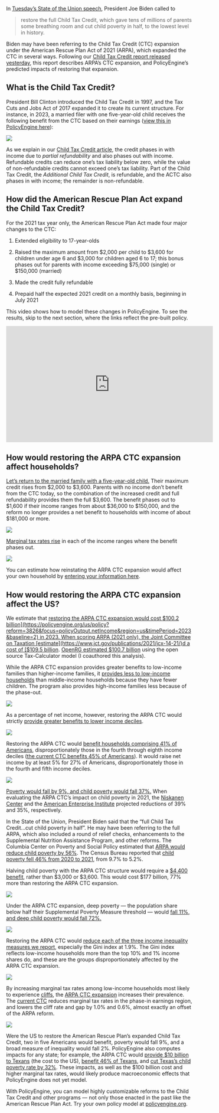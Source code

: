 In [Tuesday’s State of the Union speech](https://www.whitehouse.gov/briefing-room/speeches-remarks/2023/02/07/remarks-of-president-joe-biden-state-of-the-union-address-as-prepared-for-delivery/), President Joe Biden called to
> restore the full Child Tax Credit, which gave tens of millions of parents some breathing room and cut child poverty in half, to the lowest level in history.

Biden may have been referring to the Child Tax Credit (CTC) expansion under the American Rescue Plan Act of 2021 (ARPA), which expanded the CTC in several ways. Following our [Child Tax Credit report released yesterday](https://policyengine.org/us/blog/2023-02-09-the-child-tax-credit-in-2023), this report describes ARPA’s CTC expansion, and PolicyEngine’s predicted impacts of restoring that expansion.

## What is the Child Tax Credit?

President Bill Clinton introduced the Child Tax Credit in 1997, and the Tax Cuts and Jobs Act of 2017 expanded it to create its current structure. For instance, in 2023, a married filer with one five-year-old child receives the following benefit from the CTC based on their earnings ([view this in PolicyEngine here](https://policyengine.org/us/household?focus=householdOutput.earnings&reform=2&region=us&timePeriod=2023&baseline=3318&household=2962)):

![](https://cdn-images-1.medium.com/max/2836/0*8VNzHFmDkAEmKVAp)

As we explain in our [Child Tax Credit article](https://policyengine.org/us/blog/2023-02-09-the-child-tax-credit-in-2023), the credit phases in with income due to *partial refundability* and also phases out with income. Refundable credits can reduce one’s tax liability below zero, while the value of non-refundable credits cannot exceed one’s tax liability. Part of the Child Tax Credit, the *Additional Child Tax Credit*, is refundable, and the ACTC also phases in with income; the remainder is non-refundable.

## How did the American Rescue Plan Act expand the Child Tax Credit?

For the 2021 tax year only, the American Rescue Plan Act made four major changes to the CTC:

1. Extended eligibility to 17-year-olds

1. Raised the maximum amount from $2,000 per child to $3,600 for children under age 6 and $3,000 for children aged 6 to 17; this bonus phases out for parents with income exceeding $75,000 (single) or $150,000 (married)

1. Made the credit fully refundable

1. Prepaid half the expected 2021 credit on a monthly basis, beginning in July 2021

This video shows how to model these changes in PolicyEngine. To see the results, skip to the next section, where the links reflect the pre-built policy.

<center><iframe width="560" height="315" src="https://www.youtube.com/embed/_PcdbIIQ6AM" frameborder="0" allowfullscreen></iframe></center>

## How would restoring the ARPA CTC expansion affect households?

[Let’s return to the married family with a five-year-old child.](https://policyengine.org/us/household?focus=householdOutput.earnings&reform=3826&region=us&timePeriod=2023&baseline=2&household=3227) Their maximum credit rises from $2,000 to $3,600. Parents with no income don’t benefit from the CTC today, so the combination of the increased credit and full refundability provides them the full $3,600. The benefit phases out to $1,600 if their income ranges from about $36,000 to $150,000, and the reform no longer provides a net benefit to households with income of about $181,000 or more.

![](https://cdn-images-1.medium.com/max/2104/0*kx4Lg-oIr5BXyvTm)

[Marginal tax rates rise](https://policyengine.org/us/household?focus=householdOutput.mtr&reform=3826&region=us&timePeriod=2023&baseline=2&household=3227) in each of the income ranges where the benefit phases out.

![](https://cdn-images-1.medium.com/max/2136/0*pmjjChx83tq1Hfu0)

You can estimate how reinstating the ARPA CTC expansion would affect your own household by [entering your information here](https://policyengine.org/us/household?focus=intro&reform=3826&region=us&timePeriod=2023&baseline=2).

## How would restoring the ARPA CTC expansion affect the US?

We estimate that [restoring the ARPA CTC expansion would cost $100.2 billion](https://policyengine.org/us/policy?reform=3826&focus=policyOutput.netIncome&region=us&timePeriod=2023&baseline=2) in 2023. When scoring ARPA (2021 only), the Joint Committee on Taxation [estimate](https://www.jct.gov/publications/2021/jcx-14-21/)d a cost of [$109.5 billion](https://www.jct.gov/publications/2021/jcx-14-21/). [OpenRG estimated $100.7 billion](https://www.openrg.com/reports/QN_ARPA_Distribution.pdf) using the open source Tax-Calculator model (I coauthored this analysis).

While the ARPA CTC expansion provides greater benefits to low-income families than higher-income families, it [provides less to low-income households](https://policyengine.org/us/policy?focus=policyOutput.decileAverageImpact&reform=3826&region=us&timePeriod=2023&baseline=2) than middle-income households because they have fewer children. The program also provides high-income families less because of the phase-out.

![](https://cdn-images-1.medium.com/max/2664/0*qAUaf1GWBDmMtf1L)

As a percentage of net income, however, restoring the ARPA CTC would strictly [provide greater benefits to lower income deciles](https://policyengine.org/us/policy?focus=policyOutput.decileRelativeImpact&reform=3826&region=us&timePeriod=2023&baseline=2).

![](https://cdn-images-1.medium.com/max/2764/0*YCCpCYPTm7MQoMW6)

Restoring the ARPA CTC would [benefit households comprising 41% of Americans](https://policyengine.org/us/policy?focus=policyOutput.intraDecileImpact&reform=3826&region=us&timePeriod=2023&baseline=2), disproportionately those in the fourth through eighth income deciles ([the current CTC benefits 45% of Americans](https://policyengine.org/us/blog/2023-02-09-the-child-tax-credit-in-2023)). It would raise net income by at least 5% for 27% of Americans, disproportionately those in the fourth and fifth income deciles.

![](https://cdn-images-1.medium.com/max/2696/0*Mmbr7KNvXN9YLM79)

[Poverty would fall by 9%, and child poverty would fall 37%.](https://policyengine.org/us/policy?focus=policyOutput.povertyImpact&reform=3826&region=us&timePeriod=2023&baseline=2) When evaluating the ARPA CTC’s impact on child poverty in 2021, the [Niskanen Center](https://www.niskanencenter.org/wp-content/uploads/2021/02/Analysis-of-the-Romney-Child-Allowance_final.pdf) and the [American Enterprise Institute](https://www.aei.org/wp-content/uploads/2021/02/The-Tax-Benefits-of-Parenthood.pdf#page=22) projected reductions of 39% and 35%, respectively.

In the State of the Union, President Biden said that the “full Child Tax Credit…cut child poverty in half”. He may have been referring to the full ARPA, which also included a round of relief checks, enhancements to the Supplemental Nutrition Assistance Program, and other reforms. The Columbia Center on Poverty and Social Policy estimated that [ARPA would reduce child poverty by 56%](https://static1.squarespace.com/static/610831a16c95260dbd68934a/t/6113eddb3cde100cb68904ee/1628696027691/Poverty-Reduction-Analysis-American-Rescue-Plan-CPSP-2021.pdf). The Census Bureau reported that [child poverty fell 46% from 2020 to 2021](https://www.census.gov/content/dam/Census/library/publications/2022/demo/p60-277.pdf#page=16), from 9.7% to 5.2%.

Halving child poverty with the ARPA CTC structure would require a [$4,400 benefit](https://policyengine.org/us/policy?focus=policyOutput.povertyImpact&reform=3840&region=us&timePeriod=2023&baseline=2&household=2265), rather than $3,000 or $3,600. This would cost $177 billion, 77% more than restoring the ARPA CTC expansion.

![](https://cdn-images-1.medium.com/max/2768/0*1RnxfjLeF3NsHxT2)

Under the ARPA CTC expansion, deep poverty — the population share below half their Supplemental Poverty Measure threshold — would [fall 11%, and deep child poverty would fall 72%.](https://policyengine.org/us/policy?focus=policyOutput.deepPovertyImpact&reform=3826&region=us&timePeriod=2023&baseline=2)

![](https://cdn-images-1.medium.com/max/2736/0*By0I0_qhekKlxkIv)

Restoring the ARPA CTC would [reduce each of the three income inequality measures we report](https://policyengine.org/us/policy?focus=policyOutput.inequalityImpact&reform=3826&region=us&timePeriod=2023&baseline=2), especially the Gini index at 1.9%. The Gini index reflects low-income households more than the top 10% and 1% income shares do, and these are the groups disproportionately affected by the ARPA CTC expansion.

![](https://cdn-images-1.medium.com/max/2716/0*Lvup1GU6M0wxFGzN)

By increasing marginal tax rates among low-income households most likely to experience [cliffs](https://policyengine.org/us/blog/2023-02-02-how-would-reforms-affect-cliffs), the [ARPA CTC expansion](https://policyengine.org/us/policy?focus=policyOutput.cliffImpact&reform=3826&region=us&timePeriod=2023&baseline=2) increases their prevalence. The [current CTC](https://policyengine.org/us/blog/2023-02-09-the-child-tax-credit-in-2023) reduces marginal tax rates in the phase-in earnings region, and lowers the cliff rate and gap by 1.0% and 0.6%, almost exactly an offset of the ARPA reform.

![](https://cdn-images-1.medium.com/max/2284/0*o6ZxOJ5izxBcLASn)

Were the US to restore the American Rescue Plan’s expanded Child Tax Credit, two in five Americans would benefit, poverty would fall 9%, and a broad measure of inequality would fall 2%. PolicyEngine also computes impacts for any state; for example, the ARPA CTC would [provide $10 billion to Texans](https://policyengine.org/us/policy?reform=3826&focus=policyOutput.netIncome&region=tx&timePeriod=2023&baseline=2) (the cost to the US), [benefit 46% of Texans](https://policyengine.org/us/policy?reform=3826&focus=policyOutput.intraDecileImpact&region=tx&timePeriod=2023&baseline=2), and [cut Texas’s child poverty rate by 32%](https://policyengine.org/us/policy?reform=3826&focus=policyOutput.povertyImpact&region=tx&timePeriod=2023&baseline=2). These impacts, as well as the $100 billion cost and higher marginal tax rates, would likely produce macroeconomic effects that PolicyEngine does not yet model.

With PolicyEngine, you can model highly customizable reforms to the Child Tax Credit and other programs — not only those enacted in the past like the American Rescue Plan Act. Try your own policy model at [policyengine.org](http://policyengine.org).
